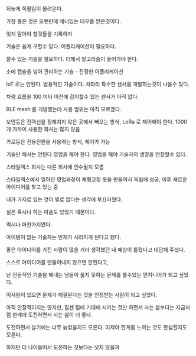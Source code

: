 뒤늦게 쪽팔림이 몰려온다.

가장 좋은 것은 오랜만에 매너있는 대우를 받은것이다.

잊지 말아야 할것들을 기록하자

기술은 쉽게 구할수 있다. 어플리케이션이 필요하다.

쓸수 있는 기술을 필요하다. 더해서 알고리즘이 들어가야 한다.

소에 캡슐을 넣어 관리하는 기술 - 진정한 어플리케이션

IoT 로는 안된다. 범용적인 기술이다. 차라리 특수한 센서를 개발하는것이 나을수 있다.

차량 흐름을 100 미터 이전에 감지할수 있는 센서가 아직 없다.

BLE mesh 를 개발했는데 사용 범위는 아직 모르겠다.

보안등은 전력선을 정해지지 않은 곳에서 빼오는 방식, LoRa 로 제어해야 한다. 1000 개 가까이 사용한 회사는 많지 않음

가로등은 전용전원을 사용하는 방식, 제어가 가능

기술만 해서는 안된다 영업을 해야 한다. 영업을 해야 기술자의 생명을 연장할수 있다.

스타일렉스 회사는 다른 회사에 인수될지 모름

스타일렉스에서 일하던 영업과장이 체형교정 옷을 만들어서 독립에 성공, 이후 새로운 아이디어를 찾고 있는 중

내가 가지로 있는 것이 별로 없다는 생각에 부끄러웠다.

실은 혹시나 하는 마음도 있었기 때문이다.

역시나 마찬가지였다.

아이템이 없는 기술자는 언제가 사라지게 된다고 했다.

좋은 아이디어를 가진 사람이 많을 거라 생각했던 내 예상이 틀렸다고 대답해 주셨다.

스스로 아이디어를 만들어내지 않으면 안된다고,

난 전문적인 기술을 해내는 남들이 풀지 못하는 문제를 풀수있는 엔지니어가 되고 싶었다.

이사람이 있으면 문제가 해결된다는 것을 인정받는 사람이 되고 싶었다.

아직 안정적이지는 않지만, 힘센 팀에 기대에 시키는 것만 하면서 사는 삶보다는 지금처럼 한계에 도전하면서 사는 삶이 더 좋다.

도전하면서 살기에는 너무 늙었을지도 모른다. 이제야 한계를 느끼는 것도 한심할지도 모른다.

하지만 더 나이들어서 도전하는 것보다는 낫지 않을까
